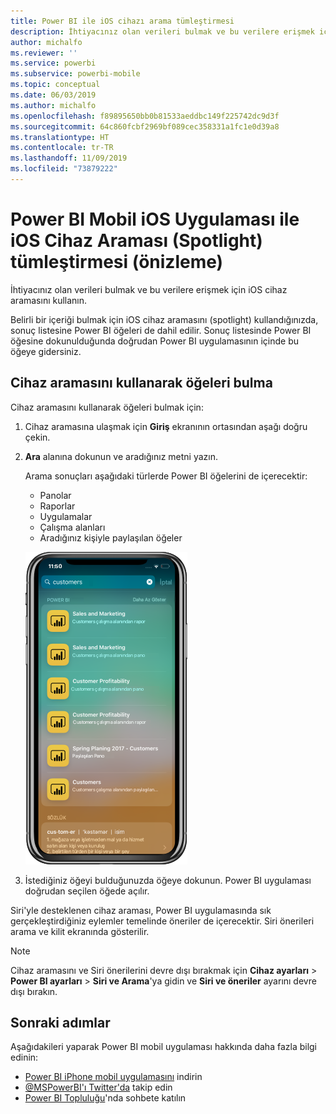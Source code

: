 ```yaml
---
title: Power BI ile iOS cihazı arama tümleştirmesi
description: İhtiyacınız olan verileri bulmak ve bu verilere erişmek için cihaz araması (spotlight) kullanma
author: michalfo
ms.reviewer: ''
ms.service: powerbi
ms.subservice: powerbi-mobile
ms.topic: conceptual
ms.date: 06/03/2019
ms.author: michalfo
ms.openlocfilehash: f89895650bb0b81533aeddbc149f225742dc9d3f
ms.sourcegitcommit: 64c860fcbf2969bf089cec358331a1fc1e0d39a8
ms.translationtype: HT
ms.contentlocale: tr-TR
ms.lasthandoff: 11/09/2019
ms.locfileid: "73879222"
---
```

# <a name="ios-device-search-spotlight-integration-with-power-bi-mobile-ios-app-preview"></a>Power BI Mobil iOS Uygulaması ile iOS Cihaz Araması (Spotlight) tümleştirmesi (önizleme)
İhtiyacınız olan verileri bulmak ve bu verilere erişmek için iOS cihaz aramasını kullanın.

Belirli bir içeriği bulmak için iOS cihaz aramasını (spotlight) kullandığınızda, sonuç listesine Power BI öğeleri de dahil edilir. Sonuç listesinde Power BI öğesine dokunulduğunda doğrudan Power BI uygulamasının içinde bu öğeye gidersiniz.

## <a name="find-items-using-device-search"></a>Cihaz aramasını kullanarak öğeleri bulma

Cihaz aramasını kullanarak öğeleri bulmak için:

1. Cihaz aramasına ulaşmak için **Giriş** ekranının ortasından aşağı doğru çekin.

2. **Ara** alanına dokunun ve aradığınız metni yazın.
 
   Arama sonuçları aşağıdaki türlerde Power BI öğelerini de içerecektir:

    * Panolar
    * Raporlar
    * Uygulamalar
    * Çalışma alanları
    * Aradığınız kişiyle paylaşılan öğeler

    ![iOS cihaz aramasında Power BI arama sonuçlarının gösterildiği ekran görüntüsü](./media/mobile-apps-ios-siri-search/power-bi-spotlight-search.png)

 3. İstediğiniz öğeyi bulduğunuzda öğeye dokunun. Power BI uygulaması doğrudan seçilen öğede açılır. 

Siri'yle desteklenen cihaz araması, Power BI uygulamasında sık gerçekleştirdiğiniz eylemler temelinde öneriler de içerecektir. Siri önerileri arama ve kilit ekranında gösterilir.

>[!NOTE]
>
>Cihaz aramasını ve Siri önerilerini devre dışı bırakmak için **Cihaz ayarları** > **Power BI ayarları** > **Siri ve Arama**'ya gidin ve **Siri ve öneriler** ayarını devre dışı bırakın.
>

## <a name="next-steps"></a>Sonraki adımlar
Aşağıdakileri yaparak Power BI mobil uygulaması hakkında daha fazla bilgi edinin: 

* [Power BI iPhone mobil uygulamasını](https://go.microsoft.com/fwlink/?LinkId=522062) indirin
* [@MSPowerBI'ı Twitter'da](https://twitter.com/MSPowerBI) takip edin
* [Power BI Topluluğu](https://community.powerbi.com/)'nda sohbete katılın

